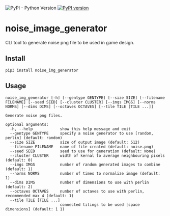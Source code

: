 ![PyPI - Python Version](https://img.shields.io/pypi/pyversions/noise-img-generator)
[![PyPI version](https://badge.fury.io/py/noise-img-generator.svg)](https://badge.fury.io/py/noise-img-generator)

# noise_image_generator
CLI tool to generate noise png file to be used in game design.

## Install
```shell
pip3 install noise_img_generator
```

## Usage
```shell
noise_img_generator [-h] [--gentype GENTYPE] [--size SIZE] [--filename FILENAME] [--seed SEED] [--cluster CLUSTER] [--imgs IMGS] [--norms NORMS] [--dims DIMS] [--octaves OCTAVES] [--tile TILE [TILE ...]]

Generate noise png files.

optional arguments:
  -h, --help            show this help message and exit
  --gentype GENTYPE     specify a noise generator to use [random, perlin] (default: random)
  --size SIZE           size of output image (default: 512)
  --filename FILENAME   name of file created (default: noise.png)
  --seed SEED           seed to use for generation (default: None)
  --cluster CLUSTER     width of kernal to average neighbouring pixels (default: 0)
  --imgs IMGS           number of random generated images to combine (default: 1)
  --norms NORMS         number of times to normalize image (default: 1)
  --dims DIMS           number of dimensions to use with perlin (default: 2)
  --octaves OCTAVES     number of octaves to use with perlin, recommended max 4 (default: 1)
  --tile TILE [TILE ...]
                        connected tilings to be used [space dimensions] (default: 1 1)
```
